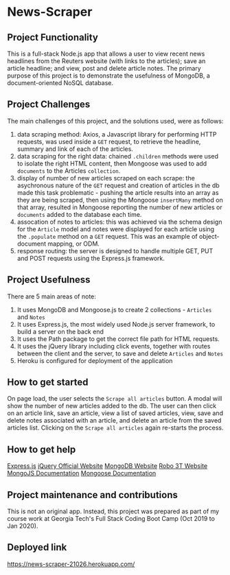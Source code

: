 # News-Scraper

## Project Functionality

This is a full-stack Node.js app that allows a user to view recent news headlines from the Reuters website (with links to the articles); save an article headline; and view, post and delete article notes. The primary purpose of this project is to demonstrate the usefulness of MongoDB, a document-oriented NoSQL database.

## Project Challenges

The main challenges of this project, and the solutions used, were as follows:

1. data scraping method: Axios, a Javascript library for performing HTTP requests, was used inside a `GET` request, to retrieve the headline, summary and link of each of the articles.
2. data scraping for the right data: chained `.children` methods were used to isolate the right HTML content, then Mongoose was used to add `documents` to the Articles `collection`.
3. display of number of new articles scraped on each scrape: the asychronous nature of the `GET` request and creation of articles in the db made this task problematic - pushing the article results into an array as they are being scraped, then using the Mongoose `insertMany` method on that array, resulted in Mongoose reporting the number of new articles or `documents` added to the database each time.
4. assocation of notes to articles: this was achieved via the schema design for the `Article` model and notes were displayed for each article using the `.populate` method on a `GET` request. This was an example of object-document mapping, or ODM.
5. response routing: the server is designed to handle multiple GET, PUT and POST requests using the Express.js framework.

## Project Usefulness

There are 5 main areas of note:

1. It uses MongoDB and Mongoose.js to create 2 collections - `Articles` and `Notes`
2. It uses Express.js, the most widely used Node.js server framework, to build a server on the back end
3. It uses the Path package to get the correct file path for HTML requests.
4. It uses the jQuery library including click events, together with routes between the client and the server, to save and delete `Articles` and `Notes`
5. Heroku is configured for deployment of the application

## How to get started

On page load, the user selects the `Scrape all articles` button. A modal will show the number of new articles added to the db. The user can then click on an article link, save an article, view a list of saved articles, view, save and delete notes associated with an article, and delete an article from the saved articles list. Clicking on the `Scrape all articles` again re-starts the process.

## How to get help

[Express.js](https://expressjs.com/)
[jQuery Official Website](https://jquery.com/)
[MongoDB Website](https://www.mongodb.com/)
[Robo 3T Website](https://robomongo.org/download)
[MongoJS Documentation](https://www.npmjs.com/package/mongojs)
[Mongoose Documentation](http://mongoosejs.com/docs/guide.html)

## Project maintenance and contributions

This is not an original app. Instead, this project was prepared as part of my course work at Georgia Tech's Full Stack Coding Boot Camp (Oct 2019 to Jan 2020).

## Deployed link

https://news-scraper-21026.herokuapp.com/
